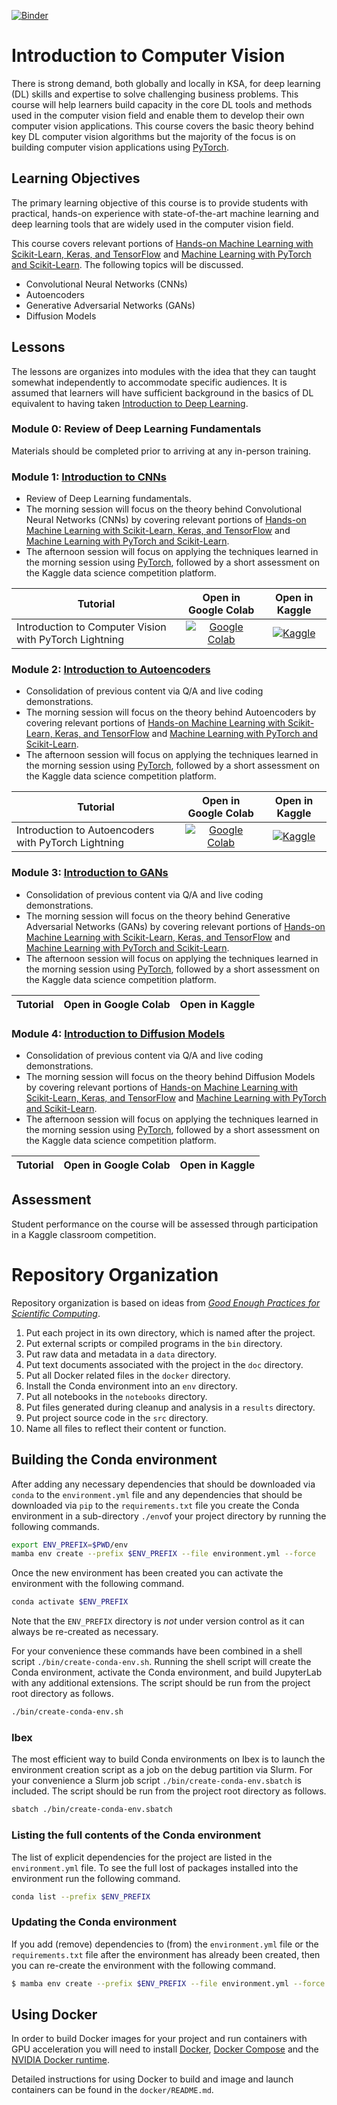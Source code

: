 [![Binder](https://mybinder.org/badge_logo.svg)](https://mybinder.org/v2/gh/KAUST-Academy/introduction-to-computer-vision/HEAD)

# Introduction to Computer Vision

There is strong demand, both globally and locally in KSA, for deep learning (DL) skills and expertise to solve challenging business problems. This course will help learners build capacity in the core DL tools and methods used in the computer vision field and enable them to develop their own computer vision applications. This course covers the basic theory behind key DL computer vision algorithms but the majority of the focus is on building computer vision applications using [PyTorch](https://pytorch.org/).

## Learning Objectives

The primary learning objective of this course is to provide students with practical, hands-on experience with state-of-the-art machine learning and deep learning tools that are widely used in the computer vision field.

This course covers relevant portions of [Hands-on Machine Learning with Scikit-Learn, Keras, and TensorFlow](https://www.oreilly.com/library/view/hands-on-machine-learning/9781492032632/) and [Machine Learning with PyTorch and Scikit-Learn](https://www.packtpub.com/product/machine-learning-with-pytorch-and-scikit-learn/9781801819312). The following topics will be discussed.

* Convolutional Neural Networks (CNNs)  
* Autoencoders
* Generative Adversarial Networks (GANs)
* Diffusion Models

## Lessons

The lessons are organizes into modules with the idea that they can taught somewhat independently to accommodate specific audiences. It is assumed that learners will have sufficient background in the basics of DL equivalent to having taken [Introduction to Deep Learning](https://github.com/KAUST-Academy/introduction-to-deep-learning).

### Module 0: Review of Deep Learning Fundamentals

Materials should be completed prior to arriving at any in-person training.

### Module 1: [Introduction to CNNs]()

* Review of Deep Learning fundamentals.  
* The morning session will focus on the theory behind Convolutional Neural Networks (CNNs) by covering relevant portions of [Hands-on Machine Learning with Scikit-Learn, Keras, and TensorFlow](https://www.oreilly.com/library/view/hands-on-machine-learning/9781492032632/) and [Machine Learning with PyTorch and Scikit-Learn](https://www.packtpub.com/product/machine-learning-with-pytorch-and-scikit-learn/9781801819312).    
* The afternoon session will focus on applying the techniques learned in the morning session using [PyTorch](https://pytorch.org/), followed by a short assessment on the Kaggle data science competition platform.

| **Tutorial** | **Open in Google Colab** | **Open in Kaggle** |
|--------------|:------------------------:|:------------------:|
| Introduction to Computer Vision with PyTorch Lightning| [![Google Colab](https://colab.research.google.com/assets/colab-badge.svg)](https://colab.research.google.com/github/KAUST-Academy/introduction-to-computer-vision/blob/master/notebooks/02a-intro-to-computer-vision-with-pytorch-lightning.ipynb) | [![Kaggle](https://kaggle.com/static/images/open-in-kaggle.svg)](https://kaggle.com/kernels/welcome?src=https://github.com/KAUST-Academy/introduction-to-computer-vision/blob/master/notebooks/02a-intro-to-computer-vision-with-pytorch-lightning.ipynb) |

### Module 2: [Introduction to Autoencoders]()

* Consolidation of previous content via Q/A and live coding demonstrations.    
* The morning session will focus on the theory behind Autoencoders by covering relevant portions of [Hands-on Machine Learning with Scikit-Learn, Keras, and TensorFlow](https://www.oreilly.com/library/view/hands-on-machine-learning/9781492032632/) and [Machine Learning with PyTorch and Scikit-Learn](https://www.packtpub.com/product/machine-learning-with-pytorch-and-scikit-learn/9781801819312).    
* The afternoon session will focus on applying the techniques learned in the morning session using [PyTorch](https://pytorch.org/), followed by a short assessment on the Kaggle data science competition platform.

| **Tutorial** | **Open in Google Colab** | **Open in Kaggle** |
|--------------|:------------------------:|:------------------:|
| Introduction to Autoencoders with PyTorch Lightning| [![Google Colab](https://colab.research.google.com/assets/colab-badge.svg)](https://colab.research.google.com/github/KAUST-Academy/introduction-to-computer-vision/blob/master/notebooks/02c-intro-to-autoencoders-with-pytorch-lightning.ipynb) | [![Kaggle](https://kaggle.com/static/images/open-in-kaggle.svg)](https://kaggle.com/kernels/welcome?src=https://github.com/KAUST-Academy/introduction-to-computer-vision/blob/master/notebooks/02c-intro-to-autoencoders-with-pytorch-lightning.ipynb) |

### Module 3: [Introduction to GANs]()

* Consolidation of previous content via Q/A and live coding demonstrations.    
* The morning session will focus on the theory behind Generative Adversarial Networks (GANs) by covering relevant portions of [Hands-on Machine Learning with Scikit-Learn, Keras, and TensorFlow](https://www.oreilly.com/library/view/hands-on-machine-learning/9781492032632/) and [Machine Learning with PyTorch and Scikit-Learn](https://www.packtpub.com/product/machine-learning-with-pytorch-and-scikit-learn/9781801819312).    
* The afternoon session will focus on applying the techniques learned in the morning session using [PyTorch](https://pytorch.org/), followed by a short assessment on the Kaggle data science competition platform.

| **Tutorial** | **Open in Google Colab** | **Open in Kaggle** |
|--------------|:------------------------:|:------------------:|

### Module 4: [Introduction to Diffusion Models]()

* Consolidation of previous content via Q/A and live coding demonstrations.    
* The morning session will focus on the theory behind Diffusion Models by covering relevant portions of [Hands-on Machine Learning with Scikit-Learn, Keras, and TensorFlow](https://www.oreilly.com/library/view/hands-on-machine-learning/9781492032632/) and [Machine Learning with PyTorch and Scikit-Learn](https://www.packtpub.com/product/machine-learning-with-pytorch-and-scikit-learn/9781801819312).    
* The afternoon session will focus on applying the techniques learned in the morning session using [PyTorch](https://pytorch.org/), followed by a short assessment on the Kaggle data science competition platform.

| **Tutorial** | **Open in Google Colab** | **Open in Kaggle** |
|--------------|:------------------------:|:------------------:|

## Assessment

Student performance on the course will be assessed through participation in a Kaggle classroom competition. 

# Repository Organization

Repository organization is based on ideas from [_Good Enough Practices for Scientific Computing_](https://journals.plos.org/ploscompbiol/article?id=10.1371/journal.pcbi.1005510).

1. Put each project in its own directory, which is named after the project.
2. Put external scripts or compiled programs in the `bin` directory.
3. Put raw data and metadata in a `data` directory.
4. Put text documents associated with the project in the `doc` directory.
5. Put all Docker related files in the `docker` directory.
6. Install the Conda environment into an `env` directory. 
7. Put all notebooks in the `notebooks` directory.
8. Put files generated during cleanup and analysis in a `results` directory.
9. Put project source code in the `src` directory.
10. Name all files to reflect their content or function.

## Building the Conda environment

After adding any necessary dependencies that should be downloaded via `conda` to the 
`environment.yml` file and any dependencies that should be downloaded via `pip` to the 
`requirements.txt` file you create the Conda environment in a sub-directory `./env`of your project 
directory by running the following commands.

```bash
export ENV_PREFIX=$PWD/env
mamba env create --prefix $ENV_PREFIX --file environment.yml --force
```

Once the new environment has been created you can activate the environment with the following 
command.

```bash
conda activate $ENV_PREFIX
```

Note that the `ENV_PREFIX` directory is *not* under version control as it can always be re-created as 
necessary.

For your convenience these commands have been combined in a shell script `./bin/create-conda-env.sh`. 
Running the shell script will create the Conda environment, activate the Conda environment, and build 
JupyterLab with any additional extensions. The script should be run from the project root directory 
as follows. 

```bash
./bin/create-conda-env.sh
```

### Ibex

The most efficient way to build Conda environments on Ibex is to launch the environment creation script 
as a job on the debug partition via Slurm. For your convenience a Slurm job script 
`./bin/create-conda-env.sbatch` is included. The script should be run from the project root directory 
as follows.

```bash
sbatch ./bin/create-conda-env.sbatch
```

### Listing the full contents of the Conda environment

The list of explicit dependencies for the project are listed in the `environment.yml` file. To see 
the full lost of packages installed into the environment run the following command.

```bash
conda list --prefix $ENV_PREFIX
```

### Updating the Conda environment

If you add (remove) dependencies to (from) the `environment.yml` file or the `requirements.txt` file 
after the environment has already been created, then you can re-create the environment with the 
following command.

```bash
$ mamba env create --prefix $ENV_PREFIX --file environment.yml --force
```

## Using Docker

In order to build Docker images for your project and run containers with GPU acceleration you will 
need to install 
[Docker](https://docs.docker.com/install/linux/docker-ce/ubuntu/), 
[Docker Compose](https://docs.docker.com/compose/install/) and the 
[NVIDIA Docker runtime](https://github.com/NVIDIA/nvidia-docker).

Detailed instructions for using Docker to build and image and launch containers can be found in 
the `docker/README.md`.
